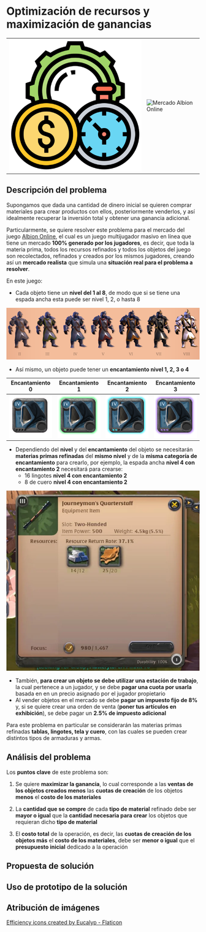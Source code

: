 # Optimización de recursos y maximización de ganancias

| | |
|---|---|
|![Optimización de recursos](./img/optimize.png) | ![Mercado Albion Online](https://d7ya3krmkxqty.cloudfront.net/media/albiononlinemarket08.jpg) |

## Descripción del problema

Supongamos que dada una cantidad de dinero inicial se quieren comprar materiales para crear productos con ellos, posteriormente venderlos, y así idealmente recuperar la inversión total y obtener una ganancia adicional.

Particularmente, se quiere resolver este problema para el mercado del juego [Albion Online](https://albiononline.com/home), el cual es un juego multijugador masivo en línea que tiene un mercado **100% generado por los jugadores**, es decir, que toda la materia prima, todos los recursos refinados y todos los objetos del juego son recolectados, refinados y creados por los mismos jugadores, creando así un **mercado realista** que simula una **situación real para el problema a resolver**.

En este juego:

- Cada objeto tiene un **nivel del 1 al 8**, de modo que si se tiene una espada ancha esta puede ser nivel 1, 2, o hasta 8

![Nivel de items](./img/nivel-de-items.png)

- Así mismo, un objeto puede tener un **encantamiento nivel 1, 2, 3 o 4**

| Encantamiento 0 | Encantamiento 1 | Encantamiento 2 | Encantamiento 3 |
|---|---|---|---|
| ![Encantamiento 0](./img/T4_HEAD_CLOTH_SET2.png) | ![Encantamiento 1](./img/T4_HEAD_CLOTH_SET2@1.png) | ![Encantamiento 2](./img/T4_HEAD_CLOTH_SET2@2.png) | ![Encantamiento 3](./img/T4_HEAD_CLOTH_SET2@3.png) |

- Dependiendo del **nivel** y del **encantamiento** del objeto se necesitarán **materias primas refinadas** del **mismo nivel** y de la **misma categoría de encantamiento** para crearlo, por ejemplo, la espada ancha **nivel 4 con encantamiento 2** necesitará para crearse:
    - 16 lingotes **nivel 4 con encantamiento 2**
    - 8 de cuero **nivel 4 con encantamiento 2**

![Creación de objeto](./img/materiales-de-item.png)

- También, **para crear un objeto **se debe utilizar una** estación de trabajo**, la cual pertenece a un jugador, y se debe **pagar una cuota por usarla** basada en en un precio asignado por el jugador propietario
- Al vender objetos en el mercado se debe **pagar un impuesto fijo de 8%** y, si se quiere crear una orden de venta (**poner tus artículos en exhibición**), se debe pagar un **2.5% de impuesto adicional**

Para este problema en particular se considerarán las materias primas refinadas **tablas, lingotes, tela y cuero**, con las cuales se pueden crear distintos tipos de armaduras y armas.


## Análisis del problema

Los **puntos clave** de este problema son:

1. Se quiere **maximizar la ganancia**, lo cual corresponde a las **ventas de los objetos creados menos** las **cuotas de creación** de los objetos **menos** el **costo de los materiales**

2. La **cantidad que se compre** de cada **tipo de  material** refinado debe ser **mayor o igual** que la **cantidad necesaria para crear** los objetos que requieran dicho **tipo de material**

3. El **costo total** de la operación, es decir, las **cuotas de creación de los objetos más** el **costo de los materiales**, debe ser **menor o igual** que el **presupuesto inicial** dedicado a la operación

## Propuesta de solución



## Uso de prototipo de la solución


## Atribución de imágenes

<a href="https://www.flaticon.com/free-icons/efficiency" title="efficiency icons">Efficiency icons created by Eucalyp - Flaticon</a>